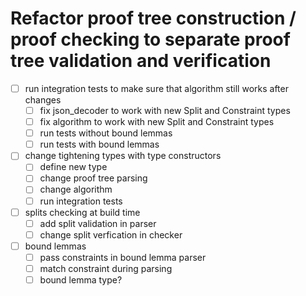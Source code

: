 # Refactor proof tree construction / proof checking to separate proof tree validation and verification

- [ ] run integration tests to make sure that algorithm still works after changes
    - [ ] fix json_decoder to work with new Split and Constraint types
    - [ ] fix algorithm to work with new Split and Constraint types
    - [ ] run tests without bound lemmas
    - [ ] run tests with bound lemmas
- [ ] change tightening types with type constructors
    - [ ] define new type
    - [ ] change proof tree parsing
    - [ ] change algorithm
    - [ ] run integration tests

- [ ] splits checking at build time
    - [ ] add split validation in parser
    - [ ] change split verfication in checker

- [ ] bound lemmas
    - [ ] pass constraints in bound lemma parser
    - [ ] match constraint during parsing
    - [ ] bound lemma type?